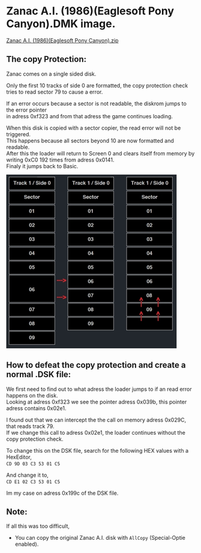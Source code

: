 # Zanac A.I. (1986)(Eaglesoft Pony Canyon).DMK image.  
[Zanac A.I. (1986)(Eaglesoft Pony Canyon).zip](https://download.file-hunter.com/Games/DMK-Files/Zanac%20A.I.%20(1986)(Eaglesoft%20Pony%20Canyon).zip)  

## The copy Protection:

Zanac comes on a single sided disk.  

Only the first 10 tracks of side 0 are formatted, the copy protection check  tries to read sector 79 to cause a error.  

If an error occurs because a sector is not readable, the diskrom jumps to the error pointer  
in adress 0xf323 and from that adress the game continues loading.  

When this disk is copied with a sector copier, the read error will not be triggered.  
This happens because all sectors beyond 10 are now formatted and readable.  
After this the loader will return to Screen 0 and clears itself from memory by writing 0xC0 192 times from adress 0x0141.  
Finaly it jumps back to Basic.  

![Only first 10 sectors are formatted.](https://github.com/LarsThe18Th/MSX_Copyprotection/blob/main/Moonblaster1.4/Image1.jpg)
## How to defeat the copy protection and create a normal .DSK file: 

We first need to find out to what adress the loader jumps to if an read error happens on the disk.  
Looking at adress 0xf323 we see the pointer adress 0x039b, this pointer adress contains 0x02e1.  

I found out that we can intercept the the call on  memory adress 0x029C, that reads track 79.  
If we change this call to adress 0x02e1, the loader continues without the copy protection check.  

To change this on the DSK file, search for the following HEX values with a HexEditor,  
`CD 9D 03 C3 53 01 C5`

And change it to,  
`CD E1 02 C3 53 01 C5`


Im my case on adress 0x199c of the DSK file.  

## Note:
If all this was too difficult, 
- You can copy the original Zanac A.I. disk with `AllCopy` (Special-Optie enabled).  
